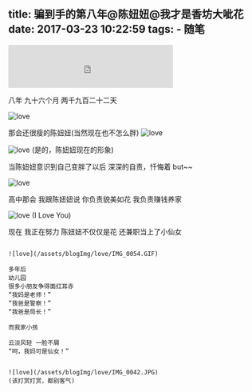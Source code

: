 title: 骗到手的第八年@陈妞妞@我才是香坊大呲花
date: 2017-03-23 10:22:59
tags:
    - 随笔
---
<iframe frameborder="no" border="0" marginwidth="0" marginheight="0" width=330 height=86
src="http://music.163.com/outchain/player?type=2&id=150430&auto=0&height=66"></iframe>

<!--more-->

八年
九十六个月
两千九百二十二天

![love](/assets/blogImg/love/IMG_0053.PNG)


那会还很瘦的陈妞妞(当然现在也不怎么胖)
![love](/assets/blogImg/love/IMG_0045.JPG)

![love](/assets/blogImg/love/IMG_0051.JPG)
(是的，陈妞妞现在的形象)

当陈妞妞意识到自己变胖了以后
深深的自责，忏悔着
but~~

![love](/assets/blogImg/love/IMG_0040.JPG)

高中那会
我跟陈妞妞说
你负责貌美如花
我负责赚钱养家

![love](/assets/blogImg/love/IMG_0047.JPG)
(I Love You)

现在
我正在努力
陈妞妞不仅仅是花
还兼职当上了小仙女
~~~

![love](/assets/blogImg/love/IMG_0054.GIF)

多年后
幼儿园
很多小朋友争得面红耳赤
“我妈是老师！”
“我爸是警察！”
“我爸是局长！”

而我家小孩

云淡风轻 一脸不屑
“呵，我妈可是仙女！”


![love](/assets/blogImg/love/IMG_0042.JPG)
(该打赏打赏，都别客气)





